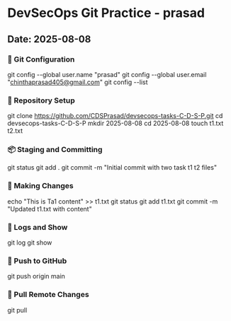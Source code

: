 # DevSecOps Git Practice - prasad
## Date: 2025-08-08

### 🔧 Git Configuration
git config --global user.name "prasad"
git config --global user.email "chinthaprasad405@gmail.com"
git config --list

### 📁 Repository Setup
git clone https://github.com/CDSPrasad/devsecops-tasks-C-D-S-P.git
cd devsecops-tasks-C-D-S-P
mkdir 2025-08-08
cd 2025-08-08
touch t1.txt t2.txt

### 📦 Staging and Committing
git status
git add .
git commit -m "Initial commit with two task t1 t2 files"

### 🔁 Making Changes
echo "This is Ta1 content" >> t1.txt
git status
git add t1.txt
git commit -m "Updated t1.txt with content"

### 🧾 Logs and Show
git log
git show <commit-id>

### 🚀 Push to GitHub
git push origin main

### 🔁 Pull Remote Changes
git pull
